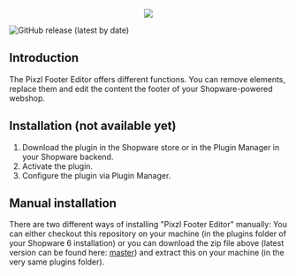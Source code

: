<p align="center">
   <img src="/.github/assets/logo.png">
</p>

![GitHub release (latest by date)](https://img.shields.io/github/v/release/Pixzl/PixzlFooterEditor)

## Introduction
The Pixzl Footer Editor offers different functions. You can remove elements, replace them and edit the content the footer of your Shopware-powered webshop.

## Installation (not available yet)
1.  Download the plugin in the Shopware store or in the Plugin Manager in your Shopware backend.
4.  Activate the plugin.
5.  Configure the plugin via Plugin Manager.

## Manual installation
There are two different ways of installing "Pixzl Footer Editor" manually:
You can either checkout this repository on your machine (in the plugins folder of your Shopware 6 installation) or you can download the zip file above (latest version can be found here: [master](https://github.com/drieken/PixzlFooterEditor/archive/master.zip)) and extract this on your machine (in the very same plugins folder).
